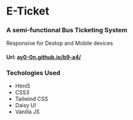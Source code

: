 # **E-Ticket**
### A semi-functional Bus Ticketing System
Responsive for Destop and Mobile devices
#### Url: [ay0-0n.github.io/b9-a4/](ay0-0n.github.io/b9-a4/)
### **Techologies Used**
- Html5
- CSS3
- Tailwind CSS
- Daisy UI
- Vanilla JS
